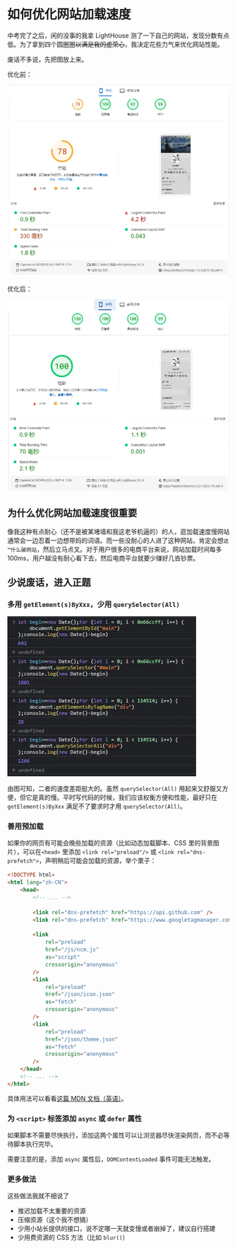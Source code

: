 # 如何优化网站加载速度

中考完了之后，闲的没事的我拿 LightHouse 测了一下自己的网站，发现分数有点低。为了拿到四个圆圈圈~~以满足我的虚荣心~~，我决定花些力气来优化网站性能。

<!-- more -->

废话不多说，先把图放上来。

优化前：

[![s:969x835 优化前](/blog-md/how-to-improve-performance/img/before.webp)](https://pagespeed.web.dev/analysis/https-dsy4567-cf/gf94qbiu4z)

优化后：

[![s:964x831 优化后](/blog-md/how-to-improve-performance/img/after.webp)](https://pagespeed.web.dev/analysis/https-dsy4567-cf/jyhkiaf907)

## 为什么优化网站加载速度很重要

像我这种有点耐心<spoiler>（还不是被某堵墙和我这老爷机逼的）</spoiler>的人，逛加载速度慢网站通常会一边忍着一边想带妈的词语。而一些没耐心的人进了这种网站，肯定会想`这™什么破网站`，然后立马点叉。对于用户很多的电商平台来说，网站加载时间每多 100ms，用户越没有耐心看下去，然后电商平台就要少赚好几沓钞票。

## 少说废话，进入正题

### 多用 `getElement(s)ByXxx`，少用 `querySelector(All)`

![s:428x362 用一段代码比较 getElement(s)ByXxx 和 querySelector(All) 的性能](/blog-md/how-to-improve-performance/img/compare-gebxxx-qs.webp)

由图可知，二者的速度差距挺大的。虽然 `querySelector(All)` 用起来又舒服又方便，但它是真的慢。平时写代码的时候，我们应该权衡方便和性能，最好只在 `getElement(s)ByXxx` 满足不了要求时才用 `querySelector(All)`。

### 善用预加载

如果你的网页有可能会晚些加载的资源（比如动态加载脚本、CSS 里的背景图片），可以在`<head>` 里添加 `<link rel="preload"/>` 或 `<link rel="dns-prefetch">`，声明稍后可能会加载的资源，举个栗子：

```html
<!DOCTYPE html>
<html lang="zh-CN">
    <head>
        <!-- ... -->

        <link rel="dns-prefetch" href="https://api.github.com" />
        <link rel="dns-prefetch" href="https://www.googletagmanager.com" />

        <link
            rel="preload"
            href="/js/ncm.js"
            as="script"
            crossorigin="anonymous"
        />
        <link
            rel="preload"
            href="/json/icon.json"
            as="fetch"
            crossorigin="anonymous"
        />
        <link
            rel="preload"
            href="/json/theme.json"
            as="fetch"
            crossorigin="anonymous"
        />
    </head>
    <!-- ... -->
</html>
```

具体用法可以看看[这篇 MDN 文档（英语）](https://developer.mozilla.org/en-US/docs/Web/HTML/Attributes/rel/preload)。

### 为 `<script>` 标签添加 `async` 或 `defer` 属性

如果脚本不需要尽快执行，添加这两个属性可以让浏览器尽快渲染网页，而不必等待脚本执行完毕。

需要注意的是，添加 `async` 属性后，`DOMContentLoaded` 事件可能无法触发。

### 更多做法

这些做法我就不细说了

-   推迟加载不太重要的资源
-   压缩资源（这个我不想搞）
-   少用小站长提供的接口，说不定哪一天就变慢或者崩掉了，建议自行搭建
-   少用费资源的 CSS 方法（比如 `blur()`）
